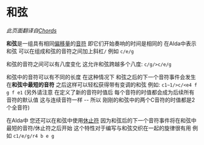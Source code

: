 # 和弦

*此页面翻译自[Chords](../chords.md)*

**和弦**是一组具有相同[偏移量](offset_zh_cn.md)的[音符](notes_zh_cn.md) 即它们开始奏响的时间是相同的 在Alda中表示和弦 可以在组成和弦的音符之间加上斜杠`/` 例如 `c/e/g`

和弦的音符之间可以有八度变化 这允许和弦跨越多个八度: `c/g/>c/e/g`

和弦中的音符可以有不同的长度 在这种情况下 和弦之后的下一个音符事件会发生在**和弦中最短的音符** 之后这样可以轻松获得带有变调的和弦 例如: `c1~1/>c/<e4 f g f e1` (另外请注意 在定义了新的音符时值后 每个音符的时值都会成为后续所有音符的默认值 这与连续音符一样 -- 所以 刚刚的和弦中的两个C音符的时值都是2个全音符)

在Alda中 您还可以在和弦中使用[休止符](rests_zh_cn.md) 因为和弦后的下一个音符事件将在和弦中最短的音符/休止符之后开始 这个特性对于编写与和弦交织在一起的旋律很有用 例如 `c1/e/g/r4 b e g`
